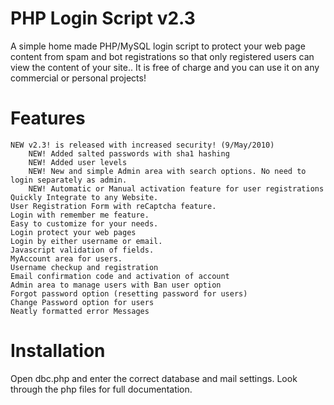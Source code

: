 # PHP Login Script v2.3
A simple home made PHP/MySQL login script to protect your web page content from spam and bot registrations so that only registered users can view the content of your site.. It is free of charge and you can use it on any commercial or personal projects! 

# Features

    NEW v2.3! is released with increased security! (9/May/2010)
        NEW! Added salted passwords with sha1 hashing
        NEW! Added user levels
        NEW! New and simple Admin area with search options. No need to login separately as admin.
        NEW! Automatic or Manual activation feature for user registrations
    Quickly Integrate to any Website.
    User Registration Form with reCaptcha feature.
    Login with remember me feature.
    Easy to customize for your needs.
    Login protect your web pages
    Login by either username or email.
    Javascript validation of fields.
    MyAccount area for users.
    Username checkup and registration
    Email confirmation code and activation of account
    Admin area to manage users with Ban user option
    Forgot password option (resetting password for users)
    Change Password option for users
    Neatly formatted error Messages
# Installation
Open dbc.php and enter the correct database and mail settings. Look through the php files for full documentation.

